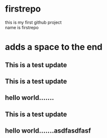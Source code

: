 # firstrepo
this is my first github project
<br>
name is firstrepo
  # adds a space to the end
## This is a test update
## This is a test update
## hello world.......
## This is a test update
## hello world.......asdfasdfasf
